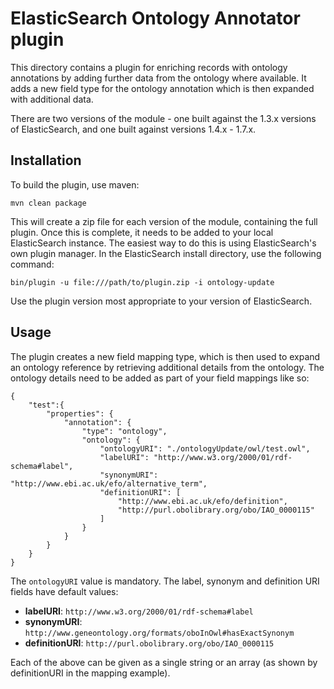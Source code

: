 # ElasticSearch Ontology Annotator plugin

This directory contains a plugin for enriching records with ontology
annotations by adding further data from the ontology where available.
It adds a new field type for the ontology annotation which is then
expanded with additional data.

There are two versions of the module - one built against the 1.3.x
versions of ElasticSearch, and one built against versions 1.4.x - 1.7.x.


## Installation

To build the plugin, use maven:

    mvn clean package

This will create a zip file for each version of the module, containing the 
full plugin. Once this is complete,
it needs to be added to your local ElasticSearch instance. The easiest way to
do this is using ElasticSearch's own plugin manager. In the ElasticSearch
install directory, use the following command:

    bin/plugin -u file:///path/to/plugin.zip -i ontology-update

Use the plugin version most appropriate to your version of ElasticSearch.
    

## Usage

The plugin creates a new field mapping type, which is then used to
expand an ontology reference by retrieving additional details from the
ontology. The ontology details need to be added as part of your field
mappings like so:

	{
		"test":{
			"properties": {
				"annotation": {
					"type": "ontology",
					"ontology": {
						"ontologyURI": "./ontologyUpdate/owl/test.owl",
						"labelURI": "http://www.w3.org/2000/01/rdf-schema#label",
						"synonymURI": "http://www.ebi.ac.uk/efo/alternative_term",
						"definitionURI": [
							"http://www.ebi.ac.uk/efo/definition",
							"http://purl.obolibrary.org/obo/IAO_0000115"
						]
					}
				}
			}
		}
	}

The `ontologyURI` value is mandatory. The label, synonym and definition URI
fields have default values:

* **labelURI**: `http://www.w3.org/2000/01/rdf-schema#label`
* **synonymURI**: `http://www.geneontology.org/formats/oboInOwl#hasExactSynonym`
* **definitionURI**: `http://purl.obolibrary.org/obo/IAO_0000115`

Each of the above can be given as a single string or an array (as shown by 
definitionURI in the mapping example).